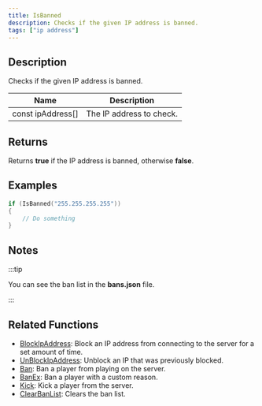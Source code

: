 ```yaml
---
title: IsBanned
description: Checks if the given IP address is banned.
tags: ["ip address"]
---
```


<VersionWarn version='omp v1.1.0.2612' />

## Description

Checks if the given IP address is banned.

| Name              | Description              |
| ----------------- | ------------------------ |
| const ipAddress[] | The IP address to check. |

## Returns

Returns **true** if the IP address is banned, otherwise **false**.

## Examples

```c
if (IsBanned("255.255.255.255"))
{
    // Do something
}
```

## Notes

:::tip

You can see the ban list in the **bans.json** file.

:::

## Related Functions

- [BlockIpAddress](BlockIpAddress): Block an IP address from connecting to the server for a set amount of time.
- [UnBlockIpAddress](UnBlockIpAddress): Unblock an IP that was previously blocked.
- [Ban](Ban): Ban a player from playing on the server.
- [BanEx](BanEx): Ban a player with a custom reason.
- [Kick](Kick): Kick a player from the server.
- [ClearBanList](ClearBanList): Clears the ban list.
